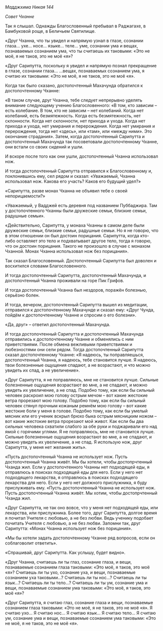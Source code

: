 *Мадджхима Никая 144*

*Совет Чханне*

Так я слышал\. Однажды Благословенный пребывал в Раджагахе, в Бамбуковой роще, в Беличьем Святилище\.

«Друг Чханна, что ты увидел и напрямую узнал в глазе, сознании глаза… ухе… носе… языке… теле… уме, сознании ума и вещах, познаваемых сознанием ума, что ты считаешь их таковыми: «Это не моё, я не таков, это не моё «я»?     

«Друг Сарипутта, поскольку я увидел и напрямую познал прекращение в глазе, сознании глаза… …вещах, познаваемых сознанием ума, я считаю их таковыми: «Это не моё, я не таков, это не моё «я»\.     

Когда так было сказано, достопочтенный Махачунда обратился к достопочтенному Чханне:

«В таком случае, друг Чханна, тебе следует непрерывно уделять внимание следующему учению Благословенного: «В том, кто зависим – есть колебание\.  В том, кто не зависим – нет колебаний\. Когда нет колебаний, есть безмятежность\. Когда есть безмятежность, нет склонности\. Когда нет склонности, нет прихода и ухода\. Когда нет прихода и ухода, нет умирания и перерождения\. Когда нет умирания и перерождения, тогда нет «здесь», или «там», или «между ними»\. Это окончание страдания»\. Затем, когда достопочтенный Сарипутта и достопочтенный Махачунда так посоветовали достопочтенному Чханне, они встали со своих сидений и ушли\.

И вскоре после того как они ушли, достопочтенный Чханна использовал нож\.

И тогда достопочтенный Сарипутта отправился к Благословенному и, поклонившись ему, сел рядом и сказал: «Уважаемый, Чханна использовал нож\. Какова его участь? Каков его будущий удел?»

«Сарипутта, разве монах Чханна не объявил тебе о своей непорицаемости?»

«Уважаемый, у Вадджей есть деревня под названием Пуббаджира\. Там у достопочтенного Чханны были дружеские семьи, близкие семьи, радушные семьи»\.

«Действительно, Сарипутта, у монаха Чханны в самом деле были дружеские семьи, близкие семьи, радушные семьи\. Но я не говорю, что в этом отношении он был достоин порицания\. Сарипутта, когда кто\-либо оставляет это тело и подхватывает другое тело, тогда я говорю, что он достоин порицания\. Такого не произошло в случае с монахом Чханной\. Монах Чханна использовал нож без порицания»\.

Так сказал Благословенный\. Достопочтенный Сарипутта был доволен и восхитился словами Благословенного\.

И тогда достопочтенный Сарипутта, достопочтенный Махачунда, и достопочтенный Чханна проживали на горе Пик Грифов\.

И тогда достопочтенный Чханна был нездоров, поражён болезнью, серьёзно болен\.

И тогда, вечером, достопочтенный Сарипутта вышел из медитации, отправился к достопочтенному Махачунде и сказал ему: «Друг Чунда, пойдём к достопочтенному Чханне и спросим о его болезни»\.

«Да, друг» – ответил достопочтенный Махачунда\.

И тогда достопочтенный Сарипутта и достопочтенный Махачунда отправились к достопочтенному Чханне и обменялись с ним приветствиями\. После обмена вежливыми приветствиями и любезностями они сели рядом\. Тогда достопочтенный Сарипутта сказал достопочтенному Чханне: «Я надеюсь, ты поправляешься, достопочтенный Чханна, я надеюсь, тебе становится лучше\.  Я надеюсь, твои болезненные ощущения спадают, а не возрастают, и что можно увидеть их спад, а не увеличение»\.

«Друг Сарипутта, я не поправляюсь, мне не становится лучше\.  Сильные болезненные ощущения возрастают во мне, а не спадают, и можно увидеть их увеличение, а не спад\. Подобно тому, как если бы сильный человек раскроил мою голову острым мечом – вот какие жестокие ветра прорезают мою голову\.  Подобно тому, как если бы сильный человек стянул прочным кожаным ремнём мою голову – вот какие жестокие боли у меня в голове\.  Подобно тому, как если бы умелый мясник или его ученик вскрыл брюхо быка острым мясницким ножом – вот какие жестокие ветра прорезают мой живот\.  Как если бы два сильных человека схватили слабого за обе руки и поджаривали его над ямой с горячими углями\. Я не поправляюсь, мне не становится лучше\.  Сильные болезненные ощущения возрастают во мне, а не спадают, и можно увидеть их увеличение, а не спад\. Я использую нож, друг Сарипутта,  у меня нет желания жить»\.

«Пусть достопочтенный Чханна не использует нож\. Пусть достопочтенный Чханна живёт\.  Мы бы хотели, чтобы достопрчтенный Чханда жил\. Если у достопочтенного Чханны нет подходящей еды, я отправлюсь в поисках подходящей еды для него\. Если у него нет подходящего лекарства, я отправлюсь в поисках подходящего лекарства для него\. Если у него нет должного прислужника, я буду прислуживать ему\. «Пусть достопочтенный Чханна не использует нож\. Пусть достопочтенный Чханна живёт\.  Мы хотим, чтобы достопрчтенный Чханда жил\.

«Друг Сарипутта, не так оно вовсе, что у меня нет подходящей еды, или лекарства, или прислужника\. Более того, друг Сарипутта, долгое время я почитал Учителя с любовью, а не без любви\. Ведь ученику подобает почитать Учителя с любовью, а не без любви\. Запомни так, друг Сарипутта: «Монах Чханна использует нож без порицания»\.

«Мы бы хотели задать достопочтенному Чханне ряд вопросов, если он соблаговолит ответить»\.

«Спрашивай, друг Сарипутта\.  Как услышу, будет видно»\.

«Друг Чханна, считаешь ли ты глаз, сознание глаза, и вещи, познаваемые сознанием глаза таковыми: «Это моё, я таков, это моё «я»? Считаешь ли ты ухо, сознание уха, и вещи, познаваемые сознанием уха таковыми…? Считаешь ли ты нос\.\.\.? Считаешь ли ты язык\.\.\.? Считаешь ли ты тело\.\.\.? Считаешь ли ты ум, сознание ума и вещи, познаваемые сознанием ума таковыми: «Это моё, я таков, это моё «я»?

«Друг Сарипутта, я считаю глаз, сознание глаза и вещи, познаваемые сознанием глаза таковыми: «Это не моё, я не таков, это не моё «я»\. Я считаю ухо\.\.\. Я считаю нос\.\.\. Я считаю язык\.\.\. Я считаю тело\.\.\. Я считаю ум, сознание ума и вещи, познаваемые сознанием ума таковыми: «Это не моё, я не таков, это не моё «я»\.

